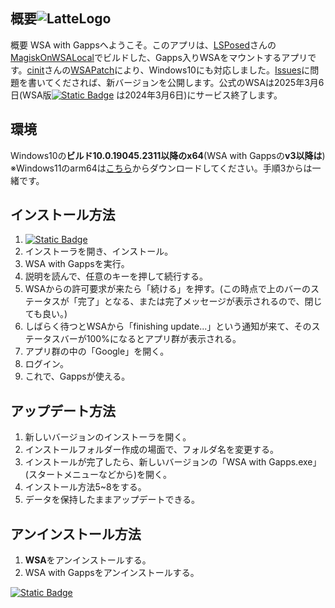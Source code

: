 ## 概要![LatteLogo](https://github.com/user-attachments/assets/d7b2e392-f463-427d-a5fd-6829b8ba2619)
概要
WSA with Gappsへようこそ。このアプリは、[LSPosed](https://github.com/LSPosed)さんの[MagiskOnWSALocal](https://github.com/LSPosed/MagiskOnWSALocal)でビルドした、Gapps入りWSAをマウントするアプリです。[cinit](https://github.com/cinit)さんの[WSAPatch](https://github.com/cinit/WSAPatch)により、Windows10にも対応しました。[Issues](https://github.com/kamekuridaiya/WSA-with-Gapps-Japanese/issues)に問題を書いてくだされば、新バージョンを公開します。公式のWSAは2025年3月6日(WSA版[![Static Badge](https://img.shields.io/badge/Amazon%20App%20Store-white?logo=amazon)](https://apps.microsoft.com/detail/9njhk44ttksx?hl=ja-jp&gl=JP)
は2024年3月6日)にサービス終了します。
## 環境
Windows10の**ビルド10.0.19045.2311以降のx64**(WSA with Gappsの**v3以降は**)
※Windows11のarm64は[こちら](https://github.com/MustardChef/WSABuilds/releases/tag/Windows_11_2311.40000.5.0_LTS_2_arm64)からダウンロードしてください。手順3からは一緒です。
## インストール方法
1. [![Static Badge](https://img.shields.io/badge/DOWNLOAD-brightgreen)](https://github.com/kamekuridaiya/WSA-with-Gapps-Japanese/releases/download/v3/WSA.with.Gapps.Setup.exe)
2. インストーラを開き、インストール。
3. WSA with Gappsを実行。
4. 説明を読んで、任意のキーを押して続行する。
5. WSAからの許可要求が来たら「続ける」を押す。(この時点で上のバーのステータスが「完了」となる、または完了メッセージが表示されるので、閉じても良い。)
6. しばらく待つとWSAから「finishing update...」という通知が来て、そのステータスバーが100%になるとアプリ群が表示される。
7. アプリ群の中の「Google」を開く。
8. ログイン。
9. これで、Gappsが使える。
## アップデート方法
1. 新しいバージョンのインストーラを開く。
2. インストールフォルダー作成の場面で、フォルダ名を変更する。
3. インストールが完了したら、新しいバージョンの「WSA with Gapps.exe」(スタートメニューなどから)を開く。
4. インストール方法5~8をする。
5. データを保持したままアップデートできる。
## アンインストール方法
1. **WSA**をアンインストールする。
2. WSA with Gappsをアンインストールする。

[![Static Badge](https://img.shields.io/badge/%E3%83%9B%E3%83%BC%E3%83%A0%E3%81%AB%E6%88%BB%E3%82%8B-blue)](https://kamekuridaiya.github.io/)
